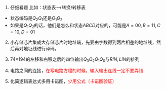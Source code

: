 1. 仔细看题
比如：状态表-->转换/转移表
- 状态编码是$Q_2Q_1$还是$Q_1Q_2$
- 如果是$Q_1Q_2$的话，他们是怎么和状态$ABCD$对应的，可能是$A=00,B=11,C=10,D=01$

2. 小存储芯片集成大存储芯片时地址端，先要由字数得到两片相差的地址线，然后再对地址线进行译码。

3. 74×194的左移和右移之后的四位输出$Q_3Q_2Q_1Q_0$与$RIN,LIN$的排列
4. 电路之间的连接，<font color=red>在写电路方程的时候，输入输出连线一定不要弄错</font>
5. 化简逻辑表达式多用卡诺图，<font color=red>少用公式（卡诺图验证）</font>